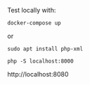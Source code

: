 Test locally with:

`docker-compose up`

or

`sudo apt install php-xml`

`php -S localhost:8000`

http://localhost:8080